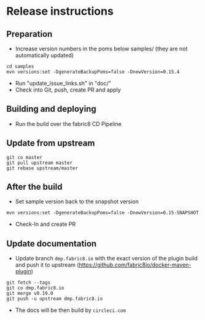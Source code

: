 
# Release instructions

## Preparation

* Increase version numbers in the poms below samples/ (they are not automatically updated)

```
cd samples
mvn versions:set -DgenerateBackupPoms=false -DnewVersion=0.15.4
```

* Run "update_issue_links.sh" in "doc/"
* Check into Git, push, create PR and apply

## Building and deploying

* Run the build over the fabric8 CD Pipeline 

## Update from upstream

```
git co master
git pull upstream master
git rebase upstream/master
```

## After the build

* Set sample version back to the snapshot version

```
mvn versions:set -DgenerateBackupPoms=false -DnewVersion=0.15-SNAPSHOT
```

* Check-In and create PR

## Update documentation

* Update branch `dmp.fabric8.io` with the exact version of the plugin build and push it to upstream (https://github.com/fabric8io/docker-maven-plugin)

```
git fetch --tags
git co dmp.fabric8.io
git merge v0.19.0
git push -u upstream dmp.fabric8.io
```

* The docs will be then build by `circleci.com`
